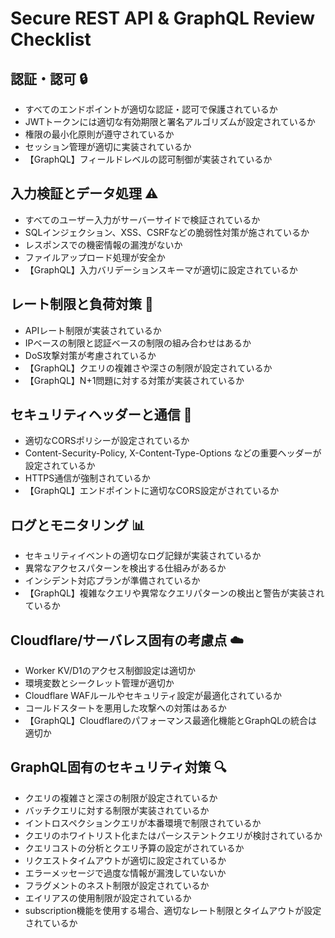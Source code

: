 # Secure REST API & GraphQL Review Checklist

## 認証・認可 🔒
* すべてのエンドポイントが適切な認証・認可で保護されているか
* JWTトークンには適切な有効期限と署名アルゴリズムが設定されているか
* 権限の最小化原則が遵守されているか
* セッション管理が適切に実装されているか
* 【GraphQL】フィールドレベルの認可制御が実装されているか

## 入力検証とデータ処理 ⚠️
* すべてのユーザー入力がサーバーサイドで検証されているか
* SQLインジェクション、XSS、CSRFなどの脆弱性対策が施されているか
* レスポンスでの機密情報の漏洩がないか
* ファイルアップロード処理が安全か
* 【GraphQL】入力バリデーションスキーマが適切に設定されているか

## レート制限と負荷対策 🚦
* APIレート制限が実装されているか
* IPベースの制限と認証ベースの制限の組み合わせはあるか
* DoS攻撃対策が考慮されているか
* 【GraphQL】クエリの複雑さや深さの制限が設定されているか
* 【GraphQL】N+1問題に対する対策が実装されているか

## セキュリティヘッダーと通信 🔐
* 適切なCORSポリシーが設定されているか
* Content-Security-Policy, X-Content-Type-Options などの重要ヘッダーが設定されているか
* HTTPS通信が強制されているか
* 【GraphQL】エンドポイントに適切なCORS設定がされているか

## ログとモニタリング 📊
* セキュリティイベントの適切なログ記録が実装されているか
* 異常なアクセスパターンを検出する仕組みがあるか
* インシデント対応プランが準備されているか
* 【GraphQL】複雑なクエリや異常なクエリパターンの検出と警告が実装されているか

## Cloudflare/サーバレス固有の考慮点 ☁️
* Worker KV/D1のアクセス制御設定は適切か
* 環境変数とシークレット管理が適切か
* Cloudflare WAFルールやセキュリティ設定が最適化されているか
* コールドスタートを悪用した攻撃への対策はあるか
* 【GraphQL】Cloudflareのパフォーマンス最適化機能とGraphQLの統合は適切か

## GraphQL固有のセキュリティ対策 🔍
* クエリの複雑さと深さの制限が設定されているか
* バッチクエリに対する制限が実装されているか
* イントロスペクションクエリが本番環境で制限されているか
* クエリのホワイトリスト化またはパーシステントクエリが検討されているか
* クエリコストの分析とクエリ予算の設定がされているか
* リクエストタイムアウトが適切に設定されているか
* エラーメッセージで過度な情報が漏洩していないか
* フラグメントのネスト制限が設定されているか
* エイリアスの使用制限が設定されているか
* subscription機能を使用する場合、適切なレート制限とタイムアウトが設定されているか